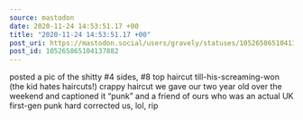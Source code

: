 ```yaml
---
source: mastodon
date: 2020-11-24 14:53:51.17 +00
title: "2020-11-24 14:53:51.17 +00"
post_uri: https://mastodon.social/users/gravely/statuses/105265865104137882
post_id: 105265865104137882
---
```

posted a pic of the shitty #4 sides, #8 top haircut till-his-screaming-won (the kid hates haircuts!) crappy haircut we gave our two year old over the weekend and captioned it “punk” and a friend of ours who was an actual UK first-gen punk hard corrected us, lol, rip


